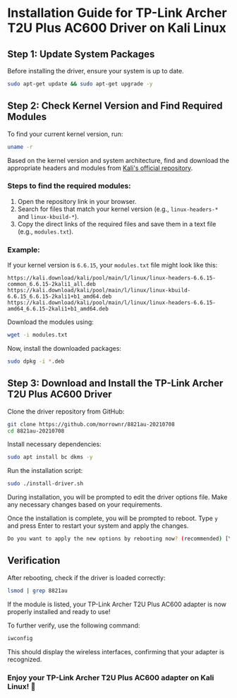 # Installation Guide for TP-Link Archer T2U Plus AC600 Driver on Kali Linux

## Step 1: Update System Packages
Before installing the driver, ensure your system is up to date.
```bash
sudo apt-get update && sudo apt-get upgrade -y
```

## Step 2: Check Kernel Version and Find Required Modules
To find your current kernel version, run:
```bash
uname -r
```

Based on the kernel version and system architecture, find and download the appropriate headers and modules from [Kali's official repository](https://kali.download/kali/pool/main/l/linux/).

### Steps to find the required modules:
1. Open the repository link in your browser.
2. Search for files that match your kernel version (e.g., `linux-headers-*` and `linux-kbuild-*`).
3. Copy the direct links of the required files and save them in a text file (e.g., `modules.txt`).

### Example:
If your kernel version is `6.6.15`, your `modules.txt` file might look like this:
```
https://kali.download/kali/pool/main/l/linux/linux-headers-6.6.15-common_6.6.15-2kali1_all.deb
https://kali.download/kali/pool/main/l/linux/linux-kbuild-6.6.15_6.6.15-2kali1+b1_amd64.deb
https://kali.download/kali/pool/main/l/linux/linux-headers-6.6.15-amd64_6.6.15-2kali1+b1_amd64.deb
```

Download the modules using:
```bash
wget -i modules.txt
```

Now, install the downloaded packages:
```bash
sudo dpkg -i *.deb
```

## Step 3: Download and Install the TP-Link Archer T2U Plus AC600 Driver
Clone the driver repository from GitHub:
```bash
git clone https://github.com/morrownr/8821au-20210708
cd 8821au-20210708
```

Install necessary dependencies:
```bash
sudo apt install bc dkms -y
```

Run the installation script:
```bash
sudo ./install-driver.sh
```

During installation, you will be prompted to edit the driver options file. Make any necessary changes based on your requirements.

Once the installation is complete, you will be prompted to reboot. Type `y` and press Enter to restart your system and apply the changes.

```bash
Do you want to apply the new options by rebooting now? (recommended) [Y/n]
```

## Verification
After rebooting, check if the driver is loaded correctly:
```bash
lsmod | grep 8821au
```
If the module is listed, your TP-Link Archer T2U Plus AC600 adapter is now properly installed and ready to use!

To further verify, use the following command:
```bash
iwconfig
```
This should display the wireless interfaces, confirming that your adapter is recognized.

### Enjoy your TP-Link Archer T2U Plus AC600 adapter on Kali Linux! 🚀

